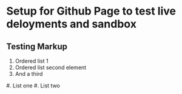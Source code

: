 # Setup for Github Page to test live deloyments and sandbox

## Testing Markup
1. Ordered list 1
1. Ordered list second element
1. And a third

#. List one
#. List two